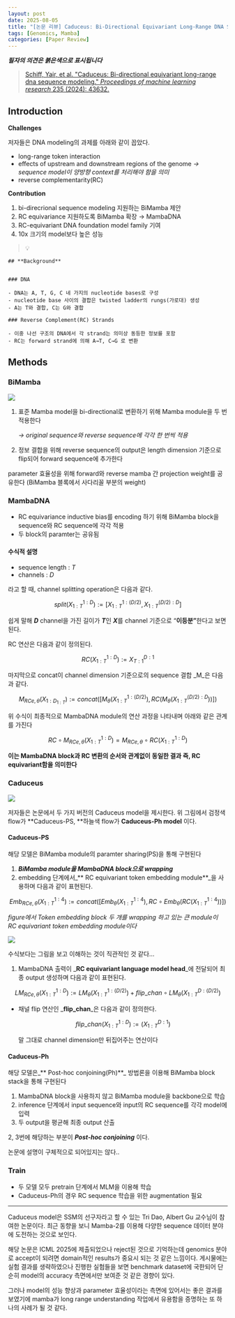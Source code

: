 ```yaml
---
layout: post
date: 2025-08-05
title: "[논문 리뷰] Caduceus: Bi-Directional Equivariant Long-Range DNA Sequence Modeling"
tags: [Genomics, Mamba]
categories: [Paper Review]
---
```


<span class="notion-red">_**필자의 의견은 붉은색으로 표시됩니다**_</span>


> [Schiff, Yair, et al. "Caduceus: Bi-directional equivariant long-range dna sequence modeling." ](https://pmc.ncbi.nlm.nih.gov/articles/PMC12189541/)[_Proceedings of machine learning research_](https://pmc.ncbi.nlm.nih.gov/articles/PMC12189541/)[ 235 (2024): 43632.](https://pmc.ncbi.nlm.nih.gov/articles/PMC12189541/)



## Introduction


**Challenges**


저자들은 DNA modeling의 과제를 아래와 같이 꼽았다.

- long-range token interaction
- effects of upstream and downstream regions of the genome 
_→ sequence model이 양방향 context를 처리해야 함을 의미_
- reverse complementarity(RC)

**Contribution**

1. bi-direcrional sequence modeling 지원하는 BiMamba 제안
1. RC equivariance 지원하도록 BiMamba 확장 → MambaDNA
1. RC-equivariant DNA foundation model family 기여
1. 10x 크기의 model보다 높은 성능

> 💡 


	## **Background**


	### DNA

	- DNA는 A, T, G, C 네 가지의 nucleotide bases로 구성
	- nucleotide base 사이의 결합은 twisted ladder의 rungs(가로대) 생성
	- A는 T와 결합, C는 G와 결합

	### Reverse Complement(RC) Strands

	- 이중 나선 구조의 DNA에서 각 strand는 의미상 동등한 정보를 포함
	- RC는 forward strand에 의해 A→T, C→G 로 변환


## Methods



### BiMamba


![](https://prod-files-secure.s3.us-west-2.amazonaws.com/542b861c-36a8-4051-84e5-8804b6728dba/2c247d59-7815-4980-99f0-8f0d21f445a7/image.png?X-Amz-Algorithm=AWS4-HMAC-SHA256&X-Amz-Content-Sha256=UNSIGNED-PAYLOAD&X-Amz-Credential=ASIAZI2LB466REZXGNUN%2F20250905%2Fus-west-2%2Fs3%2Faws4_request&X-Amz-Date=20250905T120105Z&X-Amz-Expires=3600&X-Amz-Security-Token=IQoJb3JpZ2luX2VjEAwaCXVzLXdlc3QtMiJHMEUCIDs7eoD4a%2FcocY0EaA8mMBFJIRgu2r4imeVrR1ui9bv8AiEA3pFAlqJbGYhUedTDTtdR1FWhe67iwP5%2BAAJ3PYn9mREq%2FwMIdRAAGgw2Mzc0MjMxODM4MDUiDAm4QNmtA0dZ69bt3SrcAyk8tYOaFr1RVUcoHHbn89bsNC2%2FqA29F%2BEfJunQ%2Bfgg420mi1HQHU3mY7pm9%2BziMARL1SX7F1HOhiAT%2FnhvL8cUHk4CzSw1Ho08u7f2%2BvsJfGMWGUXovt4iF16GC9lsMxu53u8lxoJUV40r8PEcgFmo81Qo4fgBlUIaNAzkrm3b1L8kdaWArH3ITZQW5EsrQow0d7K3dC2DRehSJABBI2Ltitm6KerD5tenrdSuKnc9b7LtObVydtIDL4fpgOi6%2F1kJT7k71wCBfoMFzLMUOdLhWqB%2BOfeqG2QolWsONvr9m1s1z3%2FLPnS%2BCfJUuDm29j7AzCNlqgXU2XKKFdjHM2obTswLE%2BczJcP5PWaZR0qFDRWXi%2FMMgaSsBdW2QApQcorGIVrYZsvcDXapYLJ2vKz2la4DKjRt9M5hhS1ulCPbF2uYkPxuJXLvCqsx8UqUk%2BIyBrALvSZOMHdFYlQpicjxiFQsQloNCiYOsRAMptqt8Tl%2FQ9%2B7jsY6DwRYZduTmMywrT3PHc5pp4cP8uMuMTAQvizfZHWarJ%2F9i0gnBTi188H4Q%2Fj%2B9tv0cyrBlJUENL8JZcVZDQxYanhwqNr2iwchCgq60%2BK5Wx3nfUXFPY14WevkNLFmsfQDt0DYMISZ68UGOqUBcqbOlRRXA0vUfDWESBw%2Brb6q7wDE0Qbp331E39%2Fps%2BGEEV57PeXAPj7AHmSXweOrCBucABsxK8HhYgr%2FkwisQVZ%2FGxNUsrSzF8zwMukjDGN4kFWNbV0ZLjwBolkypA5yQMfUM0%2Bo91flYrU00ePHVzv16LJeVHWvn8heKaqqXVJghZrto6XwFHnhbPC3IWJpwGf5N%2F6GDY83u1gTTqoH37dP97Ix&X-Amz-Signature=74dbe8e031348c2cfcaec5a4b30fecee44d70ab0979bcf761b0af1550d551c67&X-Amz-SignedHeaders=host&x-amz-checksum-mode=ENABLED&x-id=GetObject)

1. 표준 Mamba model을 bi-directional로 변환하기 위해 Mamba module을 두 번 적용한다

	_→ original sequence와 reverse sequence에 각각 한 번씩 적용_

1. 정보 결합을 위해 reverse sequence의 output은 length dimension 기준으로 flip되어 forward sequence에 추가한다

parameter 효율성을 위해 forward와 reverse mamba 간 projection weight를 공유한다 (BiMamba 블록에서 사다리꼴 부분의 weight)



### MambaDNA

- RC equivariance inductive bias를 encoding 하기 위해 BiMamba block을 sequence와 RC sequence에 각각 적용
- 두 block의 paramter는 공유됨


#### 수식적 설명

- sequence length : _T_
- channels : _D_

라고 할 때,  channel splitting operation은 다음과 같다.


$$
split(X^{1:D}_{1:T}):=[X^{1:(D/2)}_{1:T},X^{(D/2):D}_{1:T}]
$$


<span class="notion-red">쉽게 말해 </span><span class="notion-red">_**D**_</span><span class="notion-red"> channel을 가진 길이가 </span><span class="notion-red">_**T**_</span><span class="notion-red">인 </span><span class="notion-red">_**X**_</span><span class="notion-red">를 channel 기준으로 “</span><span class="notion-red">**이등분”**</span><span class="notion-red">한다고 보면 된다.</span>


RC 연산은 다음과 같이 정의된다.


$$
RC(X^{1:D}_{1:T}):=X^{D:1}_{T:1}
$$


마지막으로 concat이 channel dimension 기준으로의 sequence 결합 _M_은 다음과 같다.


$$
M_{RCe,\theta}(X_{1:D_{1:T}}):=concat([M_{\theta}(X^{1:(D/2)}_{1:T}),RC(M_{\theta}(X^{(D/2):D}_{1:T}))])
$$


위 수식이 최종적으로 MambaDNA module의 연산 과정을 나타내며 아래와 같은 관계를 가진다


$$
RC\circ M_{RCe,\theta}(X^{1:D}_{1:T}) = M_{RCe,\theta} \circ RC(X^{1:D}_{1:T})
$$


**이는 MambaDNA block과 RC 변환의 순서와 관계없이 동일한 결과 즉, RC equivariant함을 의미한다**



### Caduceus


![](https://prod-files-secure.s3.us-west-2.amazonaws.com/542b861c-36a8-4051-84e5-8804b6728dba/f94a60d7-8145-473b-aef9-7c68d3ec604a/image.png?X-Amz-Algorithm=AWS4-HMAC-SHA256&X-Amz-Content-Sha256=UNSIGNED-PAYLOAD&X-Amz-Credential=ASIAZI2LB466REZXGNUN%2F20250905%2Fus-west-2%2Fs3%2Faws4_request&X-Amz-Date=20250905T120106Z&X-Amz-Expires=3600&X-Amz-Security-Token=IQoJb3JpZ2luX2VjEAwaCXVzLXdlc3QtMiJHMEUCIDs7eoD4a%2FcocY0EaA8mMBFJIRgu2r4imeVrR1ui9bv8AiEA3pFAlqJbGYhUedTDTtdR1FWhe67iwP5%2BAAJ3PYn9mREq%2FwMIdRAAGgw2Mzc0MjMxODM4MDUiDAm4QNmtA0dZ69bt3SrcAyk8tYOaFr1RVUcoHHbn89bsNC2%2FqA29F%2BEfJunQ%2Bfgg420mi1HQHU3mY7pm9%2BziMARL1SX7F1HOhiAT%2FnhvL8cUHk4CzSw1Ho08u7f2%2BvsJfGMWGUXovt4iF16GC9lsMxu53u8lxoJUV40r8PEcgFmo81Qo4fgBlUIaNAzkrm3b1L8kdaWArH3ITZQW5EsrQow0d7K3dC2DRehSJABBI2Ltitm6KerD5tenrdSuKnc9b7LtObVydtIDL4fpgOi6%2F1kJT7k71wCBfoMFzLMUOdLhWqB%2BOfeqG2QolWsONvr9m1s1z3%2FLPnS%2BCfJUuDm29j7AzCNlqgXU2XKKFdjHM2obTswLE%2BczJcP5PWaZR0qFDRWXi%2FMMgaSsBdW2QApQcorGIVrYZsvcDXapYLJ2vKz2la4DKjRt9M5hhS1ulCPbF2uYkPxuJXLvCqsx8UqUk%2BIyBrALvSZOMHdFYlQpicjxiFQsQloNCiYOsRAMptqt8Tl%2FQ9%2B7jsY6DwRYZduTmMywrT3PHc5pp4cP8uMuMTAQvizfZHWarJ%2F9i0gnBTi188H4Q%2Fj%2B9tv0cyrBlJUENL8JZcVZDQxYanhwqNr2iwchCgq60%2BK5Wx3nfUXFPY14WevkNLFmsfQDt0DYMISZ68UGOqUBcqbOlRRXA0vUfDWESBw%2Brb6q7wDE0Qbp331E39%2Fps%2BGEEV57PeXAPj7AHmSXweOrCBucABsxK8HhYgr%2FkwisQVZ%2FGxNUsrSzF8zwMukjDGN4kFWNbV0ZLjwBolkypA5yQMfUM0%2Bo91flYrU00ePHVzv16LJeVHWvn8heKaqqXVJghZrto6XwFHnhbPC3IWJpwGf5N%2F6GDY83u1gTTqoH37dP97Ix&X-Amz-Signature=f8b70370d06e9fe1d898711088d6ee20b3490d5cb46956a6b4cc86b1700fd8bb&X-Amz-SignedHeaders=host&x-amz-checksum-mode=ENABLED&x-id=GetObject)


저자들은 논문에서 두 가지 버전의 Caduceus model을 제시한다. 위 그림에서 검정색 flow가 **Caduceus-PS, **하늘색 flow가 **Caduceus-Ph model** 이다.



#### Caduceus-PS


해당 모델은 BiMamba module의 paramter sharing(PS)을 통해 구현된다

1. _**BiMamba module을 MambaDNA block으로 wrapping**_
1. embedding 단계에서_** RC equivariant token embedding module**_을 사용하며 다음과 같이 표현된다.

$$
Emb_{RCe,\theta}(X^{1:4}_{1:T}):=concat([Emb_{\theta}(X^{1:4}_{1:T}),RC \circ Emb_{\theta}(RC(X^{1:4}_{1:T}))])
$$


_figure에서 Token embedding block 두 개를 wrapping 하고 있는 큰 module이 RC equivariant token embedding module이다_


![](https://prod-files-secure.s3.us-west-2.amazonaws.com/542b861c-36a8-4051-84e5-8804b6728dba/b175e4da-71eb-4e91-8c23-a06dabe673c9/image.png?X-Amz-Algorithm=AWS4-HMAC-SHA256&X-Amz-Content-Sha256=UNSIGNED-PAYLOAD&X-Amz-Credential=ASIAZI2LB466REZXGNUN%2F20250905%2Fus-west-2%2Fs3%2Faws4_request&X-Amz-Date=20250905T120106Z&X-Amz-Expires=3600&X-Amz-Security-Token=IQoJb3JpZ2luX2VjEAwaCXVzLXdlc3QtMiJHMEUCIDs7eoD4a%2FcocY0EaA8mMBFJIRgu2r4imeVrR1ui9bv8AiEA3pFAlqJbGYhUedTDTtdR1FWhe67iwP5%2BAAJ3PYn9mREq%2FwMIdRAAGgw2Mzc0MjMxODM4MDUiDAm4QNmtA0dZ69bt3SrcAyk8tYOaFr1RVUcoHHbn89bsNC2%2FqA29F%2BEfJunQ%2Bfgg420mi1HQHU3mY7pm9%2BziMARL1SX7F1HOhiAT%2FnhvL8cUHk4CzSw1Ho08u7f2%2BvsJfGMWGUXovt4iF16GC9lsMxu53u8lxoJUV40r8PEcgFmo81Qo4fgBlUIaNAzkrm3b1L8kdaWArH3ITZQW5EsrQow0d7K3dC2DRehSJABBI2Ltitm6KerD5tenrdSuKnc9b7LtObVydtIDL4fpgOi6%2F1kJT7k71wCBfoMFzLMUOdLhWqB%2BOfeqG2QolWsONvr9m1s1z3%2FLPnS%2BCfJUuDm29j7AzCNlqgXU2XKKFdjHM2obTswLE%2BczJcP5PWaZR0qFDRWXi%2FMMgaSsBdW2QApQcorGIVrYZsvcDXapYLJ2vKz2la4DKjRt9M5hhS1ulCPbF2uYkPxuJXLvCqsx8UqUk%2BIyBrALvSZOMHdFYlQpicjxiFQsQloNCiYOsRAMptqt8Tl%2FQ9%2B7jsY6DwRYZduTmMywrT3PHc5pp4cP8uMuMTAQvizfZHWarJ%2F9i0gnBTi188H4Q%2Fj%2B9tv0cyrBlJUENL8JZcVZDQxYanhwqNr2iwchCgq60%2BK5Wx3nfUXFPY14WevkNLFmsfQDt0DYMISZ68UGOqUBcqbOlRRXA0vUfDWESBw%2Brb6q7wDE0Qbp331E39%2Fps%2BGEEV57PeXAPj7AHmSXweOrCBucABsxK8HhYgr%2FkwisQVZ%2FGxNUsrSzF8zwMukjDGN4kFWNbV0ZLjwBolkypA5yQMfUM0%2Bo91flYrU00ePHVzv16LJeVHWvn8heKaqqXVJghZrto6XwFHnhbPC3IWJpwGf5N%2F6GDY83u1gTTqoH37dP97Ix&X-Amz-Signature=5adafd1b2a5927ebfa4d942d5ed6224fee4e721825e0ab98731d7dff291df986&X-Amz-SignedHeaders=host&x-amz-checksum-mode=ENABLED&x-id=GetObject)


<span class="notion-red">수식보다는 그림을 보고 이해하는 것이 직관적인 것 같다…</span>

1. MambaDNA 출력이 _**RC equivariant language model head**_에 전달되어 최종 output 생성하며 다음과 같이 표현된다.

$$
LM_{RCe,\theta}(X^{1:D}_{1:T}):= LM_{\theta}(X^{1:(D/2)}_{1:T})+flip\_chan\circ LM_{\theta}(X^{D:(D/2)}_{1:T})
$$

- 채널 flip 연산인 _**flip\_chan**_은 다음과 같이 정의한다.

	$$
	flip\_chan(X^{1:D}_{1:T}):=(X^{D:1}_{1:T})
	$$


	말 그대로 channel dimension만 뒤집어주는 연산이다



#### Caduceus-Ph


해당 모델은_** Post-hoc conjoining(Ph)**_ 방법론을 이용해 BiMamba block stack을 통해 구현된다

1. MambaDNA block을 사용하지 않고 BiMamba module을 backbone으로 학습
1. inference 단계에서 input sequence와 input의 RC sequence를 각각 model에 입력
1. 두 output을 평균해 최종 output 산출

2, 3번에 해당하는 부분이 _**Post-hoc conjoining**_ 이다.


<span class="notion-red">논문에 설명이 구체적으로 되어있지는 않다..</span>



### Train

- 두 모델 모두 pretrain 단계에서 MLM을 이용해 학습
- Caduceus-Ph의 경우 RC sequence 학습을 위한 augmentation 필요

---


<span class="notion-red">Caduceus model은 SSM의 선구자라고 할 수 있는 Tri Dao, Albert Gu 교수님이 참여한 논문이다. 최근 동향을 보니 Mamba-2를 이용해 다양한 sequence 데이터 분야에 도전하는 것으로 보인다.</span>


<span class="notion-red">해당 논문은 ICML 2025에 제출되었으나 reject된 것으로 기억하는데 genomics 분야로 accept이 되려면 domain적인 results가 중요시 되는 것 같은 느낌이다. 게시물에는 실험 결과를 생략하였으나 진행한 실험들을 보면 benchmark dataset에 국한되어 단순히 model의 accuracy 측면에서만 보여준 것 같은 경향이 있다.</span>


<span class="notion-red">그러나 model의 성능 향상과 parameter 효율성이라는 측면에 있어서는 좋은 결과를 보였기에 mamba가 long range understanding 작업에서 유용함을 증명하는 또 하나의 사례가 될 것 같다.</span>

